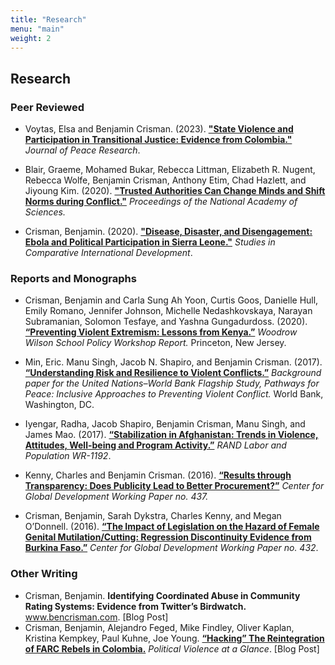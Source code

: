 ```yaml
---
title: "Research"
menu: "main"
weight: 2
---
```


## Research

### Peer Reviewed

- Voytas, Elsa and Benjamin Crisman. (2023). [**"State Violence and Participation in Transitional Justice: Evidence from Colombia."**](https://journals.sagepub.com/doi/10.1177/00223433231180924) _Journal of Peace Research_.

- Blair, Graeme, Mohamed Bukar, Rebecca Littman, Elizabeth R. Nugent, Rebecca Wolfe, Benjamin Crisman, Anthony Etim, Chad Hazlett, and Jiyoung Kim. (2020). [**"Trusted Authorities Can Change Minds and Shift Norms during Conflict."**](https://www.pnas.org/doi/10.1073/pnas.2105570118) _Proceedings of the National Academy of Sciences._  

- Crisman, Benjamin. (2020). [**"Disease, Disaster, and Disengagement: Ebola and Political Participation in Sierra Leone."**](https://link.springer.com/article/10.1007/s12116-020-09300-x) _Studies in Comparative International Development_.

### Reports and Monographs
 - Crisman, Benjamin and Carla Sung Ah Yoon, Curtis Goos, Danielle Hull, Emily Romano, Jennifer Johnson, Michelle Nedashkovskaya, Narayan Subramanian, Solomon Tesfaye, and Yashna Gungadurdoss. (2020). [**“Preventing Violent Extremism: Lessons from Kenya.”**](https://issuu.com/woodrowwilsonschool/docs/preventing_violent_extremism) _Woodrow Wilson School Policy Workshop Report._ Princeton, New Jersey. 
 
 - Min, Eric. Manu Singh, Jacob N. Shapiro, and Benjamin Crisman. (2017). [**“Understanding Risk and Resilience to Violent Conflicts.”**](https://esoc.princeton.edu/publications/understanding-risk-and-resilience-violent-conflicts) _Background paper for the United Nations–World Bank Flagship Study, Pathways for Peace: Inclusive Approaches to Preventing Violent Conflict._ World Bank, Washington, DC. 

 - Iyengar, Radha, Jacob Shapiro, Benjamin Crisman, Manu Singh, and James Mao. (2017). [**“Stabilization in Afghanistan: Trends in Violence, Attitudes, Well-being and Program Activity.”**](https://www.rand.org/pubs/working_papers/WR1192.html) _RAND Labor and Population WR-1192_.

 - Kenny, Charles and Benjamin Crisman. (2016). [**“Results through Transparency: Does Publicity Lead to Better Procurement?”**](https://www.cgdev.org/publication/results-through-transparency-does-publicity-lead-better-procurement-working-paper-437) _Center for Global Development Working Paper no. 437._

 - Crisman, Benjamin, Sarah Dykstra, Charles Kenny, and Megan O’Donnell. (2016). [**“The Impact of Legislation on the Hazard of Female Genital Mutilation/Cutting: Regression Discontinuity Evidence from Burkina Faso.”**](https://www.cgdev.org/publication/impact-legislation-hazard-female-genital-mutilationcutting-regression-discontinuity) _Center for Global Development Working Paper no. 432_.

### Other Writing

 - Crisman, Benjamin. **Identifying Coordinated Abuse in Community Rating Systems: Evidence from Twitter’s Birdwatch.** www.bencrisman.com. [Blog Post]
 - Crisman, Benjamin, Alejandro Feged, Mike Findley, Oliver Kaplan, Kristina Kempkey, Paul Kuhne, Joe Young. [**“Hacking” The Reintegration of FARC Rebels in Colombia.**](http://politicalviolenceataglance.org/2017/07/25/hacking-the-reintegration-of-farc-rebels-in-colombia/) _Political Violence at a Glance_. [Blog Post]




